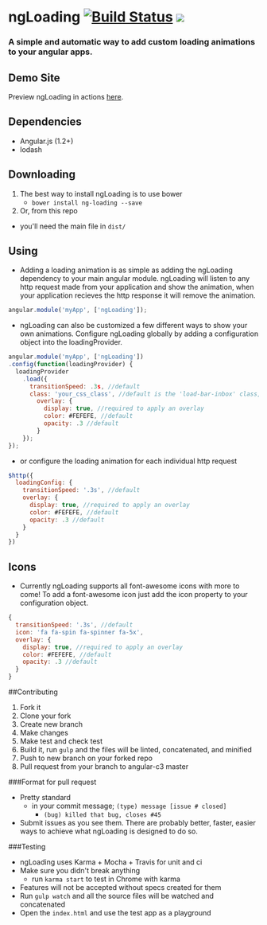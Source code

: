 ngLoading    [![Build Status](https://travis-ci.org/maseh87/ng-loading.svg?branch=master)](https://travis-ci.org/maseh87/ng-loading)   <img src="http://img.shields.io/badge/Built%20with-Gulp-red.svg" />
===============

### A simple and automatic way to add custom loading animations to your angular apps.

## Demo Site
Preview ngLoading in actions [here](https://ngloading.firebaseapp.com).

## Dependencies
+ Angular.js (1.2+)
+ lodash

## Downloading
1. The best way to install ngLoading is to use bower
    + ```bower install ng-loading --save```
2. Or, from this repo
  + you'll need the main file in ```dist/```

## Using
+ Adding a loading animation is as simple as adding the ngLoading dependency to your main angular module. ngLoading will listen to any http request made from your application and show the animation, when your application recieves the http response it will remove the animation.

```javascript
angular.module('myApp', ['ngLoading']);
```
+ ngLoading can also be customized a few different ways to show your own animations. Configure ngLoading globally by adding a configuration object into the loadingProvider.

```javascript
angular.module('myApp', ['ngLoading'])
.config(function(loadingProvider) {
  loadingProvider
    .load({
      transitionSpeed: .3s, //default
      class: 'your_css_class', //default is the 'load-bar-inbox' class, another option is the 'spinner' class
        overlay: {
          display: true, //required to apply an overlay
          color: #FEFEFE, //default
          opacity: .3 //default
        }
    });
});
```

+ or configure the loading animation for each individual http request

```javascript
$http({
  loadingConfig: {
    transitionSpeed: '.3s', //default
    overlay: {
      display: true, //required to apply an overlay
      color: #FEFEFE, //default
      opacity: .3 //default
    }
  }
})
```
## Icons
+ Currently ngLoading supports all font-awesome icons with more to come! To add a font-awesome icon just add the icon property to your configuration object.

```javascript
{
  transitionSpeed: '.3s', //default
  icon: 'fa fa-spin fa-spinner fa-5x',
  overlay: {
    display: true, //required to apply an overlay
    color: #FEFEFE, //default
    opacity: .3 //default
  }
}
```

##Contributing
1. Fork it
2. Clone your fork
3. Create new branch
4. Make changes
5. Make test and check test
6. Build it, run ```gulp``` and the files will be linted, concatenated, and minified
7. Push to new branch on your forked repo
8. Pull request from your branch to angular-c3 master

###Format for pull request
+ Pretty standard
  + in your commit message; ```(type) message [issue # closed]```
    + ```(bug) killed that bug, closes #45```
+ Submit issues as you see them. There are probably better, faster, easier ways to achieve what ngLoading is designed to do so.

###Testing
+ ngLoading uses Karma + Mocha + Travis for unit and ci
+ Make sure you didn't break anything
  + run ```karma start``` to test in Chrome with karma
+ Features will not be accepted without specs created for them
+ Run ```gulp watch``` and all the source files will be watched and concatenated
+ Open the ```index.html``` and use the test app as a playground